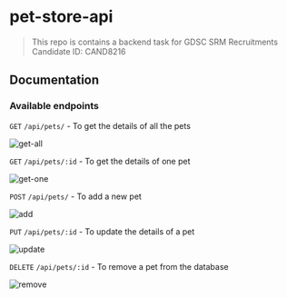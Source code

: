 # pet-store-api
> This repo is contains a backend task for GDSC SRM Recruitments    
> Candidate ID: CAND8216
## Documentation
### Available endpoints
`GET` `/api/pets/` - To get the details of all the pets

![get-all](https://lh3.googleusercontent.com/MjpB3J7i6KSjHRt6j6DFtAXJcWqIHJnL8uTZAVcRFdOrXpvtTk6YxmuUTz8de1wjj-yuxyNped9eL9u_OTOT72cyXkv3c0kN4_ls_-vwcd6540ym185cIWAbor7Uuoe2fkyDcd24dcbatZdjoBHH9qKWo7OSAb-eX3YLpKuhGhth83OxnXUpeIFZ0YF86LMP9hJOQetb_pOtxVAtleD70EHEGbbKO9Pfs4uQWBII1xZdfpRO3Sf8vJSq_0QPn0rVBRPDBBtti9xiLyGWPBlisFk8bp5Jx4MWjV1cj2vPlW2JF0Ek4DvWBI7jcm1Haf2qt9CpQlFuARlFgn3n7wce9_xrU2QLaqW6F1s9V2NNg_Odv9__8M2Q4ZI0nLcKDzp8Dl5a9uVFalHKvvbbHDr3KkmwFSH4JVih5Xmd2kRMeLChKak_xAUqbEEYvp7pPuI8fRFIixAF8Xx2n0cAbLJ9RCDb7amiv0DD9M219N6l_1yvXSUkrjpnsBLGkdFddOVxIuzx7YGVxLKEwWRZcKZ0G8ofh8UIthzdTEXZfTHdEtR_Wy_Rj3PRU7NdJZCg5DfqYaS_kgbjAbmmOg-BkAVaM97I7tW686GBde5n0lMvFrKHEDIANYbWVH_KO5WF-XBxTPcT6X1zLJdjrldwf2CvzD7aIyTgOBCAZg7BY6vDyH4kw6wPWEupuwTEZdjeueo_hrnLJaFMroTtZmXjvBldGlnYY3aMhpC4mIgTHgK0lvA0kLiw5inUSIZ8ygVYqtjDTKiVuAzzPRLWIKxCGz8nhlVvoRFzat8OQcMp-UTj3HQPxx9iBhHkFMxS0d0YkvH0mjrZh95IJr8vrU5i2Fijj671_ob9XjFvvZ3XDxR0_yl6t7AwNciaYB6W_UqnXeqaaiSNn4qkjQRcloZOTgRsp54CIOi8MGhepyRwfN0J=w1760-h990)

`GET` `/api/pets/:id` - To get the details of one pet

![get-one](https://lh3.googleusercontent.com/2o3jNue5xYYPz8-ghcgfcnIlUV6e2jkN0SzjOcSu-WPVO861ILPGRCSSNHKCRvy3ABzPk95i6h6aOf5iQ1bUll5SzR7JF-06tlIJY7WbKrq-cLQZfUSl7lBgSabTY9seYQp1FUQcPe1DNSfJdYjgI2ScV1XWFfn0TGTxuIKjHPW9EBZv0Hzm-YttHEsU-qilIPm1o7HPCr6kMaHEuq6uyC30U-fQ5JGP0jbh9Oc-qlTJdx3P00hwDRvrgdPyUasSf4XGkuKiuYHa2fB_QcKUAvg9vMYjmBTBVxBnMWi39qw4ixYLCQ152bpRguuxI-5OeC4ffkiAkLdlfwvzGtTT0t6_-SR4TFkrUSnAQPuFg0llsv9oj8yGcTP-n7k0Hg-p9YnvXhW8P_snsfQBDTsb29SRRFIBdELYXZN5-DORq747Y0FiG-gIAR81UljST-jbfn_LF3AS0PVuLrIUdzgK6xRHvTogrrJ-a2qqkL4bIH3OyatjxRE9-uXscIVgPCDBS_-IMbsSPNqSWAH6vBPe_oFI3FFJpERnU1OjiPDrnyJuUEaGbGTO1limyeaOTyUq_zH2k6l6Li1fdOHdliPdZMkDJBU71zqr_b1ytGurvEwB2DEciauaoIyn0Ef11BNUsHyg66SGXZ1_Cu7RD1lBeCFUCOkx6ni6d-iYLhJFF19f1ArjuSVqokauJHCsWnUdRd7sPAO2b78RuCwaEUokBIzJJNB_U-7gQUHZO_g39_9ZXGArw4OXeKRZ2qSH4A=w1760-h990)

`POST` `/api/pets/` - To add a new pet

![add](https://lh3.googleusercontent.com/PpDZwARkLfMHmWfYDCadGcedlpGDspnlPTKf3i23_TJEeLwUpAZARcYiyoQ4L-2ZTReF4_rWz00fY3XXXgTwizvttdNtNKlaVXv5twCVhRRlFzUoL-IktZTncONaACmYjpP4KE7mltoUQdIIp4luidissLQVHw33hmQxqWB0NSt3Yoa2Vpwizfnrs4PDbTdCePVmZFJl707SEPN0I2LnK0OWrRPtHmXjIoupeyD7QrIlhQPG4DtIBlhlemUr8Ot--iK8LFVO83of39_CxmGoL0qx0pVR8Bhe2yk9vY9iotBmqGaTSN5tRfavOf-4A8ZiUnSNMSQLDTMpwXLuSIh_oRLm0O1kzKeVUfKCkfOuZ-Aw4ijc99pDxl7F0p9fzNO32BaweG4KQgXuFnmM6e11LMo82MYKEvIQNsR23h9Fi79U3eJ7Y9v43ddGNn_sJp9l77kOxgudi29e7NI6qvG7Ei-N6f9Kqg-4nqRifLTQX0BMnPF-DFZmLt6T5vV8mhMXj_nBpJD-5ysqEi8TWhW9kBtqwzzCDiNEOgVWs-q3KuBq_ZF2axsSwwtakSvmRHq9Nt7wSbllPb8jfI_lLmaXMYEgqKdZNuYCL5WFEQuYF4rBYMjNWwNTquWY5924KvsiQVRju_ncdW-YiayC97wmE7YLkNeKrIlNKpcz30f6Jmy-d12_8m29epyl7qNgCA9ZYN3VRThXU2nFmji8Y0RH9qsc--HXpcS9v6IOUWQoov8_eF1VXojWkKXrgOZQTBb2h-nwEmNhba9At5VyfkUCJiVhG_abIpI_UhKm21wMHyuz4uc3K49ZYATT7bZtwFxC5fJNFHP9Bha7WktSYV7CictppzZUeA6OWPpbJIdBppGfA1AL-t2ZIQcBdr6kMcLHt7wLKMn_BmX4n5iEbsWrp8IIbE9A-czTlKg3Z2Wo=w1760-h990)

`PUT` `/api/pets/:id` - To update the details of a pet

![update](https://lh3.googleusercontent.com/q0UDST1ewg2nqsG1HAPebC55JPtLNDMBWTJDHlRjl7ytfLV_3a6QcRjaG_wys7XxDssF8jlAvoSDKOP9Sx8DR6qQ2yHkxHdxEcYodyivOjBjgu95yJ3rQ79EPiBP8IgGWdhxYkwB42kpRkIjy_Yo2SK185QmmDLIS50Y4fgMhew-8EbjS1wBnllKvTYWgSSXyJyiso5IvP2KXPCgulPnAlzXEGhDtUubYQYCQGG86VS08-LVS2kWLaHlibIc4SKIB_IsMhVg4wsgNfvpSTur_m0Y8wgogxBMD4LfgElFjZlz3TyNRcCzriJFjMcB6neqxmseLYxb2jAd7pKvZSrAZ-B30JlqXuFXHL4Y3OdM5aK9FdEUoTex3bXmT1E_nICU4CBiqNKwjIai6AnFQzBhd8QOvkioOmWGb8kxRGqCjwhcZ3QDhHUFesYS79PI-nTTd6pmNWR-eOYgD1ViJNTVtwY91EQWCFehprBt630Ki8iQjW-fenHDrgsQGdCf2eY5ITBwD07QaSkoxNUPKYC3BwegPfyoDjBCHEe8XvSv8IdYMi492YL2KVG84DIKnRKvGjvKDsTy5GfYQ7E1DVkh_DDxCW7qZdozMMLkm38q218RSMoaWuCwUyAaLQpqn9BuGGL0MM2N2ppyApcCbaXSuK1vmexM6kAMKSkOF5ZvXFayvItHa9LCJ4J-96Ebv2uQo0MgEIoIEPGGnmxtUzrqYl6OupTy9zyqPUfgQHrdLLiE41HZBHG7SMe5bAxM7A=w1760-h990)

`DELETE` `/api/pets/:id` - To remove a pet from the database

![remove](https://lh3.googleusercontent.com/wuO7GEWVJN9Tb41vj1zDYYE9jhDjiaERuNWlLtBedi_fCiOANZWBHbw8Y04ulB6j7LfMBelAe7j7tDgprENPBM5_kuoQ3iGOUbguM6VM0zNkUVUPCEy3LzYIejDPjXN_mPocNjJOsjbpE2Bdyva0kGeAem7FfIde_QAoztTCbE0wKYvm-RFt2A9HpSFjrwFMHMVXC7__aWGVKyJ4t4eM_SQxLz-H7BqQA6j6r8GA9Q1_UK1M8O8BorQHp0dTX3VBTtpHHeVS3PR69nMP2HZnWw1P24WGPAlUh6l9CrR0Knh1hJ6Icrm58CBxzPwS5zFjQscaegW2tBxewTs595Qs7ojZhy115mY3qO9334Sukie1hzsI4baWQKB0C8FRuOP4teJJCrfMygt-B7LXsU0wIg8ytjFddJYTGAqkoyDGSsOE-8Pha7n3ew6Wo5KBWgYhD7cVffFkdAgqNggZNUOmPaxfeccmO7RpB6TQUyezEJGszNeN-Wniekqw12iF_zDkSYnhckPXrJcEeP7yzNtivMcvMKA9y3w1NYzDzfQdJ28k67MhsFJ4ucdGfySDS2-23YTueBE70u9i-kBMaOnviBjDU3SJRjcTZYjwUaIgp2QeH_7GWqCqL3JcuuCubNgkGZEio2tyBHMwYuuHpQA9XW_r9IaI6tAGwIXRMXmQTAwcKAheiA6t5BR8g4ccGIm0ylUQDk1nr-DZmSkM7-zYXvEDyCaSuIAv0ASHVw9a_626UgL-0UXUAShdvVPO1w=w1760-h990)
